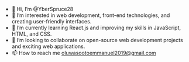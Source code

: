 - 👋 Hi, I’m @YberSpruce28
- 👀 I’m interested in web development, front-end technologies, and creating user-friendly interfaces.
- 🌱 I’m currently learning React.js and improving my skills in JavaScript, HTML, and CSS.
- 💞️ I’m looking to collaborate on open-source web development projects and exciting web applications.
- 📫 How to reach me oluwasootoemmanuel2019@gmail.com

<!---
YberSpruce28/YberSpruce28 is a ✨ special ✨ repository because its `README.md` (this file) appears on your GitHub profile.
You can click the Preview link to take a look at your changes.
--->
